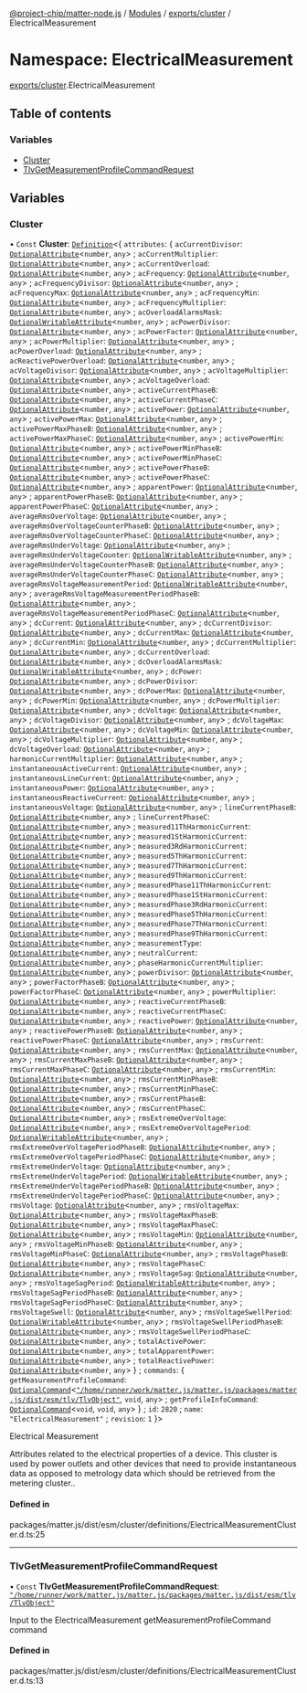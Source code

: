 [@project-chip/matter-node.js](../README.md) / [Modules](../modules.md) / [exports/cluster](exports_cluster.md) / ElectricalMeasurement

# Namespace: ElectricalMeasurement

[exports/cluster](exports_cluster.md).ElectricalMeasurement

## Table of contents

### Variables

- [Cluster](exports_cluster.ElectricalMeasurement.md#cluster)
- [TlvGetMeasurementProfileCommandRequest](exports_cluster.ElectricalMeasurement.md#tlvgetmeasurementprofilecommandrequest)

## Variables

### Cluster

• `Const` **Cluster**: [`Definition`](exports_cluster.ClusterFactory.md#definition)\<\{ `attributes`: \{ `acCurrentDivisor`: [`OptionalAttribute`](exports_cluster.md#optionalattribute)\<`number`, `any`\> ; `acCurrentMultiplier`: [`OptionalAttribute`](exports_cluster.md#optionalattribute)\<`number`, `any`\> ; `acCurrentOverload`: [`OptionalAttribute`](exports_cluster.md#optionalattribute)\<`number`, `any`\> ; `acFrequency`: [`OptionalAttribute`](exports_cluster.md#optionalattribute)\<`number`, `any`\> ; `acFrequencyDivisor`: [`OptionalAttribute`](exports_cluster.md#optionalattribute)\<`number`, `any`\> ; `acFrequencyMax`: [`OptionalAttribute`](exports_cluster.md#optionalattribute)\<`number`, `any`\> ; `acFrequencyMin`: [`OptionalAttribute`](exports_cluster.md#optionalattribute)\<`number`, `any`\> ; `acFrequencyMultiplier`: [`OptionalAttribute`](exports_cluster.md#optionalattribute)\<`number`, `any`\> ; `acOverloadAlarmsMask`: [`OptionalWritableAttribute`](exports_cluster.md#optionalwritableattribute)\<`number`, `any`\> ; `acPowerDivisor`: [`OptionalAttribute`](exports_cluster.md#optionalattribute)\<`number`, `any`\> ; `acPowerFactor`: [`OptionalAttribute`](exports_cluster.md#optionalattribute)\<`number`, `any`\> ; `acPowerMultiplier`: [`OptionalAttribute`](exports_cluster.md#optionalattribute)\<`number`, `any`\> ; `acPowerOverload`: [`OptionalAttribute`](exports_cluster.md#optionalattribute)\<`number`, `any`\> ; `acReactivePowerOverload`: [`OptionalAttribute`](exports_cluster.md#optionalattribute)\<`number`, `any`\> ; `acVoltageDivisor`: [`OptionalAttribute`](exports_cluster.md#optionalattribute)\<`number`, `any`\> ; `acVoltageMultiplier`: [`OptionalAttribute`](exports_cluster.md#optionalattribute)\<`number`, `any`\> ; `acVoltageOverload`: [`OptionalAttribute`](exports_cluster.md#optionalattribute)\<`number`, `any`\> ; `activeCurrentPhaseB`: [`OptionalAttribute`](exports_cluster.md#optionalattribute)\<`number`, `any`\> ; `activeCurrentPhaseC`: [`OptionalAttribute`](exports_cluster.md#optionalattribute)\<`number`, `any`\> ; `activePower`: [`OptionalAttribute`](exports_cluster.md#optionalattribute)\<`number`, `any`\> ; `activePowerMax`: [`OptionalAttribute`](exports_cluster.md#optionalattribute)\<`number`, `any`\> ; `activePowerMaxPhaseB`: [`OptionalAttribute`](exports_cluster.md#optionalattribute)\<`number`, `any`\> ; `activePowerMaxPhaseC`: [`OptionalAttribute`](exports_cluster.md#optionalattribute)\<`number`, `any`\> ; `activePowerMin`: [`OptionalAttribute`](exports_cluster.md#optionalattribute)\<`number`, `any`\> ; `activePowerMinPhaseB`: [`OptionalAttribute`](exports_cluster.md#optionalattribute)\<`number`, `any`\> ; `activePowerMinPhaseC`: [`OptionalAttribute`](exports_cluster.md#optionalattribute)\<`number`, `any`\> ; `activePowerPhaseB`: [`OptionalAttribute`](exports_cluster.md#optionalattribute)\<`number`, `any`\> ; `activePowerPhaseC`: [`OptionalAttribute`](exports_cluster.md#optionalattribute)\<`number`, `any`\> ; `apparentPower`: [`OptionalAttribute`](exports_cluster.md#optionalattribute)\<`number`, `any`\> ; `apparentPowerPhaseB`: [`OptionalAttribute`](exports_cluster.md#optionalattribute)\<`number`, `any`\> ; `apparentPowerPhaseC`: [`OptionalAttribute`](exports_cluster.md#optionalattribute)\<`number`, `any`\> ; `averageRmsOverVoltage`: [`OptionalAttribute`](exports_cluster.md#optionalattribute)\<`number`, `any`\> ; `averageRmsOverVoltageCounterPhaseB`: [`OptionalAttribute`](exports_cluster.md#optionalattribute)\<`number`, `any`\> ; `averageRmsOverVoltageCounterPhaseC`: [`OptionalAttribute`](exports_cluster.md#optionalattribute)\<`number`, `any`\> ; `averageRmsUnderVoltage`: [`OptionalAttribute`](exports_cluster.md#optionalattribute)\<`number`, `any`\> ; `averageRmsUnderVoltageCounter`: [`OptionalWritableAttribute`](exports_cluster.md#optionalwritableattribute)\<`number`, `any`\> ; `averageRmsUnderVoltageCounterPhaseB`: [`OptionalAttribute`](exports_cluster.md#optionalattribute)\<`number`, `any`\> ; `averageRmsUnderVoltageCounterPhaseC`: [`OptionalAttribute`](exports_cluster.md#optionalattribute)\<`number`, `any`\> ; `averageRmsVoltageMeasurementPeriod`: [`OptionalWritableAttribute`](exports_cluster.md#optionalwritableattribute)\<`number`, `any`\> ; `averageRmsVoltageMeasurementPeriodPhaseB`: [`OptionalAttribute`](exports_cluster.md#optionalattribute)\<`number`, `any`\> ; `averageRmsVoltageMeasurementPeriodPhaseC`: [`OptionalAttribute`](exports_cluster.md#optionalattribute)\<`number`, `any`\> ; `dcCurrent`: [`OptionalAttribute`](exports_cluster.md#optionalattribute)\<`number`, `any`\> ; `dcCurrentDivisor`: [`OptionalAttribute`](exports_cluster.md#optionalattribute)\<`number`, `any`\> ; `dcCurrentMax`: [`OptionalAttribute`](exports_cluster.md#optionalattribute)\<`number`, `any`\> ; `dcCurrentMin`: [`OptionalAttribute`](exports_cluster.md#optionalattribute)\<`number`, `any`\> ; `dcCurrentMultiplier`: [`OptionalAttribute`](exports_cluster.md#optionalattribute)\<`number`, `any`\> ; `dcCurrentOverload`: [`OptionalAttribute`](exports_cluster.md#optionalattribute)\<`number`, `any`\> ; `dcOverloadAlarmsMask`: [`OptionalWritableAttribute`](exports_cluster.md#optionalwritableattribute)\<`number`, `any`\> ; `dcPower`: [`OptionalAttribute`](exports_cluster.md#optionalattribute)\<`number`, `any`\> ; `dcPowerDivisor`: [`OptionalAttribute`](exports_cluster.md#optionalattribute)\<`number`, `any`\> ; `dcPowerMax`: [`OptionalAttribute`](exports_cluster.md#optionalattribute)\<`number`, `any`\> ; `dcPowerMin`: [`OptionalAttribute`](exports_cluster.md#optionalattribute)\<`number`, `any`\> ; `dcPowerMultiplier`: [`OptionalAttribute`](exports_cluster.md#optionalattribute)\<`number`, `any`\> ; `dcVoltage`: [`OptionalAttribute`](exports_cluster.md#optionalattribute)\<`number`, `any`\> ; `dcVoltageDivisor`: [`OptionalAttribute`](exports_cluster.md#optionalattribute)\<`number`, `any`\> ; `dcVoltageMax`: [`OptionalAttribute`](exports_cluster.md#optionalattribute)\<`number`, `any`\> ; `dcVoltageMin`: [`OptionalAttribute`](exports_cluster.md#optionalattribute)\<`number`, `any`\> ; `dcVoltageMultiplier`: [`OptionalAttribute`](exports_cluster.md#optionalattribute)\<`number`, `any`\> ; `dcVoltageOverload`: [`OptionalAttribute`](exports_cluster.md#optionalattribute)\<`number`, `any`\> ; `harmonicCurrentMultiplier`: [`OptionalAttribute`](exports_cluster.md#optionalattribute)\<`number`, `any`\> ; `instantaneousActiveCurrent`: [`OptionalAttribute`](exports_cluster.md#optionalattribute)\<`number`, `any`\> ; `instantaneousLineCurrent`: [`OptionalAttribute`](exports_cluster.md#optionalattribute)\<`number`, `any`\> ; `instantaneousPower`: [`OptionalAttribute`](exports_cluster.md#optionalattribute)\<`number`, `any`\> ; `instantaneousReactiveCurrent`: [`OptionalAttribute`](exports_cluster.md#optionalattribute)\<`number`, `any`\> ; `instantaneousVoltage`: [`OptionalAttribute`](exports_cluster.md#optionalattribute)\<`number`, `any`\> ; `lineCurrentPhaseB`: [`OptionalAttribute`](exports_cluster.md#optionalattribute)\<`number`, `any`\> ; `lineCurrentPhaseC`: [`OptionalAttribute`](exports_cluster.md#optionalattribute)\<`number`, `any`\> ; `measured11ThHarmonicCurrent`: [`OptionalAttribute`](exports_cluster.md#optionalattribute)\<`number`, `any`\> ; `measured1StHarmonicCurrent`: [`OptionalAttribute`](exports_cluster.md#optionalattribute)\<`number`, `any`\> ; `measured3RdHarmonicCurrent`: [`OptionalAttribute`](exports_cluster.md#optionalattribute)\<`number`, `any`\> ; `measured5ThHarmonicCurrent`: [`OptionalAttribute`](exports_cluster.md#optionalattribute)\<`number`, `any`\> ; `measured7ThHarmonicCurrent`: [`OptionalAttribute`](exports_cluster.md#optionalattribute)\<`number`, `any`\> ; `measured9ThHarmonicCurrent`: [`OptionalAttribute`](exports_cluster.md#optionalattribute)\<`number`, `any`\> ; `measuredPhase11ThHarmonicCurrent`: [`OptionalAttribute`](exports_cluster.md#optionalattribute)\<`number`, `any`\> ; `measuredPhase1StHarmonicCurrent`: [`OptionalAttribute`](exports_cluster.md#optionalattribute)\<`number`, `any`\> ; `measuredPhase3RdHarmonicCurrent`: [`OptionalAttribute`](exports_cluster.md#optionalattribute)\<`number`, `any`\> ; `measuredPhase5ThHarmonicCurrent`: [`OptionalAttribute`](exports_cluster.md#optionalattribute)\<`number`, `any`\> ; `measuredPhase7ThHarmonicCurrent`: [`OptionalAttribute`](exports_cluster.md#optionalattribute)\<`number`, `any`\> ; `measuredPhase9ThHarmonicCurrent`: [`OptionalAttribute`](exports_cluster.md#optionalattribute)\<`number`, `any`\> ; `measurementType`: [`OptionalAttribute`](exports_cluster.md#optionalattribute)\<`number`, `any`\> ; `neutralCurrent`: [`OptionalAttribute`](exports_cluster.md#optionalattribute)\<`number`, `any`\> ; `phaseHarmonicCurrentMultiplier`: [`OptionalAttribute`](exports_cluster.md#optionalattribute)\<`number`, `any`\> ; `powerDivisor`: [`OptionalAttribute`](exports_cluster.md#optionalattribute)\<`number`, `any`\> ; `powerFactorPhaseB`: [`OptionalAttribute`](exports_cluster.md#optionalattribute)\<`number`, `any`\> ; `powerFactorPhaseC`: [`OptionalAttribute`](exports_cluster.md#optionalattribute)\<`number`, `any`\> ; `powerMultiplier`: [`OptionalAttribute`](exports_cluster.md#optionalattribute)\<`number`, `any`\> ; `reactiveCurrentPhaseB`: [`OptionalAttribute`](exports_cluster.md#optionalattribute)\<`number`, `any`\> ; `reactiveCurrentPhaseC`: [`OptionalAttribute`](exports_cluster.md#optionalattribute)\<`number`, `any`\> ; `reactivePower`: [`OptionalAttribute`](exports_cluster.md#optionalattribute)\<`number`, `any`\> ; `reactivePowerPhaseB`: [`OptionalAttribute`](exports_cluster.md#optionalattribute)\<`number`, `any`\> ; `reactivePowerPhaseC`: [`OptionalAttribute`](exports_cluster.md#optionalattribute)\<`number`, `any`\> ; `rmsCurrent`: [`OptionalAttribute`](exports_cluster.md#optionalattribute)\<`number`, `any`\> ; `rmsCurrentMax`: [`OptionalAttribute`](exports_cluster.md#optionalattribute)\<`number`, `any`\> ; `rmsCurrentMaxPhaseB`: [`OptionalAttribute`](exports_cluster.md#optionalattribute)\<`number`, `any`\> ; `rmsCurrentMaxPhaseC`: [`OptionalAttribute`](exports_cluster.md#optionalattribute)\<`number`, `any`\> ; `rmsCurrentMin`: [`OptionalAttribute`](exports_cluster.md#optionalattribute)\<`number`, `any`\> ; `rmsCurrentMinPhaseB`: [`OptionalAttribute`](exports_cluster.md#optionalattribute)\<`number`, `any`\> ; `rmsCurrentMinPhaseC`: [`OptionalAttribute`](exports_cluster.md#optionalattribute)\<`number`, `any`\> ; `rmsCurrentPhaseB`: [`OptionalAttribute`](exports_cluster.md#optionalattribute)\<`number`, `any`\> ; `rmsCurrentPhaseC`: [`OptionalAttribute`](exports_cluster.md#optionalattribute)\<`number`, `any`\> ; `rmsExtremeOverVoltage`: [`OptionalAttribute`](exports_cluster.md#optionalattribute)\<`number`, `any`\> ; `rmsExtremeOverVoltagePeriod`: [`OptionalWritableAttribute`](exports_cluster.md#optionalwritableattribute)\<`number`, `any`\> ; `rmsExtremeOverVoltagePeriodPhaseB`: [`OptionalAttribute`](exports_cluster.md#optionalattribute)\<`number`, `any`\> ; `rmsExtremeOverVoltagePeriodPhaseC`: [`OptionalAttribute`](exports_cluster.md#optionalattribute)\<`number`, `any`\> ; `rmsExtremeUnderVoltage`: [`OptionalAttribute`](exports_cluster.md#optionalattribute)\<`number`, `any`\> ; `rmsExtremeUnderVoltagePeriod`: [`OptionalWritableAttribute`](exports_cluster.md#optionalwritableattribute)\<`number`, `any`\> ; `rmsExtremeUnderVoltagePeriodPhaseB`: [`OptionalAttribute`](exports_cluster.md#optionalattribute)\<`number`, `any`\> ; `rmsExtremeUnderVoltagePeriodPhaseC`: [`OptionalAttribute`](exports_cluster.md#optionalattribute)\<`number`, `any`\> ; `rmsVoltage`: [`OptionalAttribute`](exports_cluster.md#optionalattribute)\<`number`, `any`\> ; `rmsVoltageMax`: [`OptionalAttribute`](exports_cluster.md#optionalattribute)\<`number`, `any`\> ; `rmsVoltageMaxPhaseB`: [`OptionalAttribute`](exports_cluster.md#optionalattribute)\<`number`, `any`\> ; `rmsVoltageMaxPhaseC`: [`OptionalAttribute`](exports_cluster.md#optionalattribute)\<`number`, `any`\> ; `rmsVoltageMin`: [`OptionalAttribute`](exports_cluster.md#optionalattribute)\<`number`, `any`\> ; `rmsVoltageMinPhaseB`: [`OptionalAttribute`](exports_cluster.md#optionalattribute)\<`number`, `any`\> ; `rmsVoltageMinPhaseC`: [`OptionalAttribute`](exports_cluster.md#optionalattribute)\<`number`, `any`\> ; `rmsVoltagePhaseB`: [`OptionalAttribute`](exports_cluster.md#optionalattribute)\<`number`, `any`\> ; `rmsVoltagePhaseC`: [`OptionalAttribute`](exports_cluster.md#optionalattribute)\<`number`, `any`\> ; `rmsVoltageSag`: [`OptionalAttribute`](exports_cluster.md#optionalattribute)\<`number`, `any`\> ; `rmsVoltageSagPeriod`: [`OptionalWritableAttribute`](exports_cluster.md#optionalwritableattribute)\<`number`, `any`\> ; `rmsVoltageSagPeriodPhaseB`: [`OptionalAttribute`](exports_cluster.md#optionalattribute)\<`number`, `any`\> ; `rmsVoltageSagPeriodPhaseC`: [`OptionalAttribute`](exports_cluster.md#optionalattribute)\<`number`, `any`\> ; `rmsVoltageSwell`: [`OptionalAttribute`](exports_cluster.md#optionalattribute)\<`number`, `any`\> ; `rmsVoltageSwellPeriod`: [`OptionalWritableAttribute`](exports_cluster.md#optionalwritableattribute)\<`number`, `any`\> ; `rmsVoltageSwellPeriodPhaseB`: [`OptionalAttribute`](exports_cluster.md#optionalattribute)\<`number`, `any`\> ; `rmsVoltageSwellPeriodPhaseC`: [`OptionalAttribute`](exports_cluster.md#optionalattribute)\<`number`, `any`\> ; `totalActivePower`: [`OptionalAttribute`](exports_cluster.md#optionalattribute)\<`number`, `any`\> ; `totalApparentPower`: [`OptionalAttribute`](exports_cluster.md#optionalattribute)\<`number`, `any`\> ; `totalReactivePower`: [`OptionalAttribute`](exports_cluster.md#optionalattribute)\<`number`, `any`\>  } ; `commands`: \{ `getMeasurementProfileCommand`: [`OptionalCommand`](exports_cluster.md#optionalcommand)\<[`"/home/runner/work/matter.js/matter.js/packages/matter.js/dist/esm/tlv/TlvObject"`](export._internal_.__home_runner_work_matter_js_matter_js_packages_matter_js_dist_esm_tlv_TlvObject_.md), `void`, `any`\> ; `getProfileInfoCommand`: [`OptionalCommand`](exports_cluster.md#optionalcommand)\<`void`, `void`, `any`\>  } ; `id`: ``2820`` ; `name`: ``"ElectricalMeasurement"`` ; `revision`: ``1``  }\>

Electrical Measurement

Attributes related to the electrical properties of a device. This cluster is used by power outlets and other
devices that need to provide instantaneous data as opposed to metrology data which should be retrieved from the
metering cluster..

#### Defined in

packages/matter.js/dist/esm/cluster/definitions/ElectricalMeasurementCluster.d.ts:25

___

### TlvGetMeasurementProfileCommandRequest

• `Const` **TlvGetMeasurementProfileCommandRequest**: [`"/home/runner/work/matter.js/matter.js/packages/matter.js/dist/esm/tlv/TlvObject"`](export._internal_.__home_runner_work_matter_js_matter_js_packages_matter_js_dist_esm_tlv_TlvObject_.md)

Input to the ElectricalMeasurement getMeasurementProfileCommand command

#### Defined in

packages/matter.js/dist/esm/cluster/definitions/ElectricalMeasurementCluster.d.ts:13
